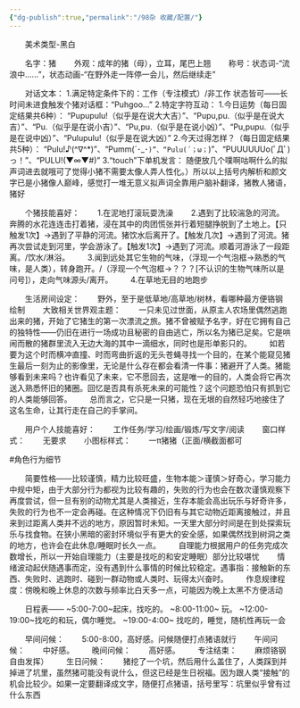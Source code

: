 ```yaml
---
{"dg-publish":true,"permalink":"/98杂 收藏/配置/"}
---
```



‌‌‌　　美术类型-黑白

‌‌‌　　名字：猪
‌‌‌　　外观：成年的猪（母），立耳，尾巴上翘
‌‌‌　　称号：状态词-“流浪中……”，状态动画-“在野外走一阵停一会儿，然后继续走”

‌‌‌　　对话文本：
 1.满足特定条件下的：工作（专注模式）/非工作 状态皆可——长时间未进食触发个猪对话框：“Puhgoo…”
 2.特定字符互动：
    1.今日运势（每日固定结果共6种）：
	“Pupupulu!（似乎是在说大大吉）”、“Pupu,pu.（似乎是在说大吉）”、“Pu.（似乎是在说小吉）”、“Pu,pu.（似乎是在说小凶）”、“Pu,pupu.（似乎是在说中凶）”、“Pulupulu!（似乎是在说大凶）”
    2.今天过得怎样？（每日固定结果共5种）：
	“Pulu!♪(^∇^*)”、“Pumm(´･_･`)”、“Pulu(´；ω；`)”、“PUUUUUUo(ﾟДﾟ)っ！”、“PULU!(▼∞▼#)”
 3.“touch”下单机发言：
   随便放几个噗啊咕啊什么的拟声词进去就哦可了觉得小猪不需要太像人弄人性化。）所以以上括号内解析和颜文字已是小猪像人巅峰，感觉打一堆无意义拟声词全靠用户脑补翻译，猪教人猪语，猪好

‌‌‌　　个猪技能喜好：
‌‌‌　　1.在泥地打滚玩耍洗澡
‌‌‌　　2.遇到了比较湍急的河流。奔腾的水花连连击打着猪，浸在其中的肉团慌张并行着短腿挣脱到了土地上。【只触发1次】→遇到了平静的河流。猪饮水后离开了。【触发几次】→遇到了河流。猪再次尝试走到河里，学会游泳了。【触发1次】→遇到了河流。顺着河游泳了一段距离。/饮水/淋浴。
‌‌‌　　3.闻到远处其它生物的气味，（浮现一个气泡框→熟悉的气味，是人类），转身跑开。/（浮现一个气泡框→？？？[不认识的生物气味所以是问号]），走向气味源头/离开。
‌‌‌　　4.在草地无目的地跑步

‌‌‌　　生活房间设定：
‌‌‌　　野外，至于是低草地/高草地/树林，看哪种最方便铬钢绘制
‌‌‌　　大致相关世界观主题：
‌‌‌　　一只未见过世面，从原主人农场里偶然逃跑出来的猪，开始了它猪生的第一次漂流之旅。猪不曾被赋予名字，好在它拥有自己的独特性——仍旧在进行一场成功且秘密的自由逃亡，所以名为猪已足矣。它是哄闹而散的猪群里流入无边大海的其中一滴细水，同时也是形单影只的。
‌‌‌　　如若要为这个时而横冲直撞、时而弯曲折返的无头苍蝇寻找一个目的，在某个能窥见猪生最后一刻为止的影像里，无论是什么存在都会看清一件事：猪避开了人类。猪能够看到未来吗？也许看见了未来，它不愿回去，这是唯一的目的，人类会将它再次送入熟悉怀旧的猪圈。回忆是否具有杀死未来的可能性？这个问题恐怕只有抓到它的人类能够回答。
‌‌‌　　总而言之，它只是一只猪，现在无垠的自然轻巧地接住了这名生命，让其行走在自己的手掌间。

‌‌‌　　用户个人技能喜好：
‌‌‌　　工作任务/学习/绘画/锻炼/写文字/阅读
‌‌‌　　窗口样式：
‌‌‌　　无要求
‌‌‌　　小图标样式：
‌‌‌　　一π猪猪（正面/横截面都可

#角色行为细节

‌‌‌　　简要性格——比较谨慎，精力比较旺盛，生物本能＞谨慎＞好奇心，学习能力中规中矩，由于大部分行为都视为比较有趣的，失败的行为也会在数次谨慎观察下再度尝试，但一旦有别的动物尤其是人类接近，生存本能会高出玩乐与好奇许多，失败的行为也不一定会再碰。在这种情况下仍旧有与其它动物近距离接触过，并且来到过距离人类并不远的地方，原因暂时未知。一天里大部分时间是在到处探索玩乐与找食物。在狭小黑暗的密封环境似乎有更大的安全感，如果偶然找到树洞之类的地方，也许会在此休息/睡眠时长久一点。
‌‌‌　　自理能力根据用户的任务完成次数增长，所以一开始自理能力（主要是找吃的和安定睡眠）部分比较堪忧
‌‌‌　　情绪波动起伏随遇事而定，没有遇到什么事情的时候比较稳定。遇事指：接触新的东西、失败时、逃跑时、碰到一群动物或人类时、玩得太兴奋时。
‌‌‌　　作息规律程度：傍晚和晚上休息的次数与频率比白天多一点，可能因为晚上太黑不方便活动

‌‌‌　　日程表—— ~5:00-7:00~起床，找吃的。 ~8:00-11:00~ 玩。 ~12:00-19:00~找吃的和玩，偶尔睡觉。 ~19:00-4:00~  找吃的，睡觉，随机性再玩一会

‌‌‌　　早间问候：
‌‌‌　　5:00-8:00，高好感。问候随便打点猪语就行
‌‌‌　　午间问候：
‌‌‌　　中好感。
‌‌‌　　晚间问候：
‌‌‌　　高好感。
‌‌‌　　专注结束：
‌‌‌　　麻烦铬钢自由发挥）
‌‌‌　　生日问候：
‌‌‌　　猪挖了一个坑，然后用什么盖住了，人类踩到并掉进了坑里，虽然猪可能没有说什么，但这已经是生日祝福。因为跟人类“接触”的机会比较少。如果一定要翻译成文字，随便打点猪语，括号里写：坑里似乎曾有过什么东西
‌‌‌　　